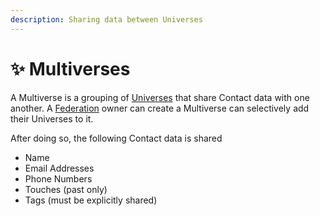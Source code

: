 ```yaml
---
description: Sharing data between Universes
---
```


# ✨ Multiverses

A Multiverse is a grouping of [Universes](universes.md) that share Contact data with one another. A [Federation](federations.md) owner can create a Multiverse can selectively add their Universes to it.

After doing so, the following Contact data is shared

* Name
* Email Addresses
* Phone Numbers
* Touches (past only)
* Tags (must be explicitly shared)

